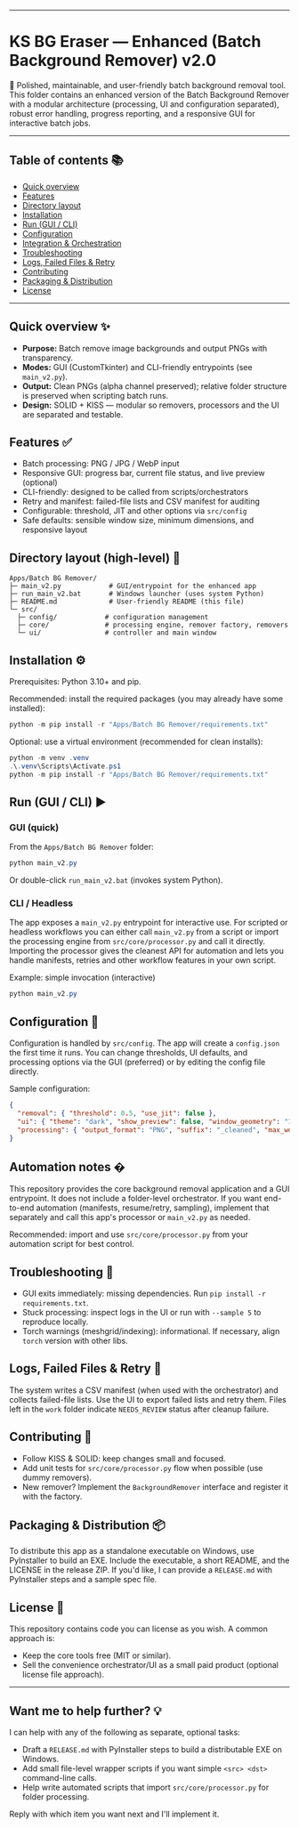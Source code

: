﻿---

# KS BG Eraser — Enhanced (Batch Background Remover) v2.0

🚀 Polished, maintainable, and user-friendly batch background removal tool. This folder
contains an enhanced version of the Batch Background Remover with a modular architecture
(processing, UI and configuration separated), robust error handling, progress reporting,
and a responsive GUI for interactive batch jobs.

---

## Table of contents 📚

- [Quick overview](#quick-overview)
- [Features](#features)
- [Directory layout](#directory-layout-high-level)
- [Installation](#installation)
- [Run (GUI / CLI)](#run-gui--cli)
- [Configuration](#configuration)
- [Integration & Orchestration](#integration--orchestration)
- [Troubleshooting](#troubleshooting)
- [Logs, Failed Files & Retry](#logs-failed-files--retry)
- [Contributing](#contributing)
- [Packaging & Distribution](#packaging--distribution)
- [License](#license)

---

## Quick overview ✨

- **Purpose:** Batch remove image backgrounds and output PNGs with transparency.
- **Modes:** GUI (CustomTkinter) and CLI-friendly entrypoints (see `main_v2.py`).
- **Output:** Clean PNGs (alpha channel preserved); relative folder structure is preserved when scripting batch runs.
- **Design:** SOLID + KISS — modular so removers, processors and the UI are separated and testable.

## Features ✅

- Batch processing: PNG / JPG / WebP input
- Responsive GUI: progress bar, current file status, and live preview (optional)
- CLI-friendly: designed to be called from scripts/orchestrators
- Retry and manifest: failed-file lists and CSV manifest for auditing
- Configurable: threshold, JIT and other options via `src/config`
- Safe defaults: sensible window size, minimum dimensions, and responsive layout

## Directory layout (high-level) 📁

```
Apps/Batch BG Remover/
├─ main_v2.py            # GUI/entrypoint for the enhanced app
├─ run_main_v2.bat       # Windows launcher (uses system Python)
├─ README.md             # User-friendly README (this file)
└─ src/
  ├─ config/            # configuration management
  ├─ core/              # processing engine, remover factory, removers
  └─ ui/                # controller and main window
```

## Installation ⚙️

Prerequisites: Python 3.10+ and pip.

Recommended: install the required packages (you may already have some installed):

```powershell
python -m pip install -r "Apps/Batch BG Remover/requirements.txt"
```

Optional: use a virtual environment (recommended for clean installs):

```powershell
python -m venv .venv
.\.venv\Scripts\Activate.ps1
python -m pip install -r "Apps/Batch BG Remover/requirements.txt"
```

## Run (GUI / CLI) ▶️

### GUI (quick)

From the `Apps/Batch BG Remover` folder:

```powershell
python main_v2.py
```

Or double-click `run_main_v2.bat` (invokes system Python).

### CLI / Headless

The app exposes a `main_v2.py` entrypoint for interactive use. For scripted or headless
workflows you can either call `main_v2.py` from a script or import the processing engine from
`src/core/processor.py` and call it directly. Importing the processor gives the cleanest API for
automation and lets you handle manifests, retries and other workflow features in your own script.

Example: simple invocation (interactive)

```powershell
python main_v2.py
```

## Configuration 🧭

Configuration is handled by `src/config`. The app will create a `config.json` the first time it runs.
You can change thresholds, UI defaults, and processing options via the GUI (preferred) or by editing
the config file directly.

Sample configuration:

```json
{
  "removal": { "threshold": 0.5, "use_jit": false },
  "ui": { "theme": "dark", "show_preview": false, "window_geometry": "1200x700" },
  "processing": { "output_format": "PNG", "suffix": "_cleaned", "max_workers": 1 }
}
```

## Automation notes �

This repository provides the core background removal application and a GUI entrypoint. It does not
include a folder-level orchestrator. If you want end-to-end automation (manifests, resume/retry,
sampling), implement that separately and call this app's processor or `main_v2.py` as needed.

Recommended: import and use `src/core/processor.py` from your automation script for best control.

## Troubleshooting 🐞

- GUI exits immediately: missing dependencies. Run `pip install -r requirements.txt`.
- Stuck processing: inspect logs in the UI or run with `--sample 5` to reproduce locally.
- Torch warnings (meshgrid/indexing): informational. If necessary, align `torch` version with other libs.

## Logs, Failed Files & Retry 🔁

The system writes a CSV manifest (when used with the orchestrator) and collects failed-file lists.
Use the UI to export failed lists and retry them. Files left in the `work` folder indicate
`NEEDS_REVIEW` status after cleanup failure.

## Contributing 🤝

- Follow KISS & SOLID: keep changes small and focused.
- Add unit tests for `src/core/processor.py` flow when possible (use dummy removers).
- New remover? Implement the `BackgroundRemover` interface and register it with the factory.

## Packaging & Distribution 📦

To distribute this app as a standalone executable on Windows, use PyInstaller to build an EXE.
Include the executable, a short README, and the LICENSE in the release ZIP. If you'd like, I can
provide a `RELEASE.md` with PyInstaller steps and a sample spec file.

## License 📜

This repository contains code you can license as you wish. A common approach is:

- Keep the core tools free (MIT or similar).
- Sell the convenience orchestrator/UI as a small paid product (optional license file approach).

---

## Want me to help further? 💡

I can help with any of the following as separate, optional tasks:

- Draft a `RELEASE.md` with PyInstaller steps to build a distributable EXE on Windows.
- Add small file-level wrapper scripts if you want simple `<src> <dst>` command-line calls.
- Help write automated scripts that import `src/core/processor.py` for folder processing.

Reply with which item you want next and I'll implement it.